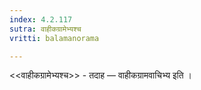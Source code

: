 ```yaml
---
index: 4.2.117
sutra: वाहीकग्रामेभ्यश्च
vritti: balamanorama

---
```

<<वाहीकग्रामेभ्यश्च>> - तदाह — वाहीकग्रामवाचिभ्य इति । 
